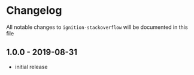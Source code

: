 # Changelog

All notable changes to `ignition-stackoverflow` will be documented in this file

## 1.0.0 - 2019-08-31

- initial release
